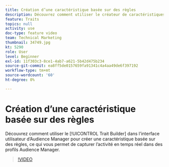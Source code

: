 ```yaml
---
title: Création d’une caractéristique basée sur des règles
description: Découvrez comment utiliser le créateur de caractéristiques dans l’interface utilisateur d’Audience Manager pour créer une caractéristique basée sur des règles, ce qui vous permet de capturer l’activité en temps réel dans des profils Audience Manager.
feature: Traits
topics: null
activity: use
doc-type: feature video
team: Technical Marketing
thumbnail: 34749.jpg
kt: 5290
role: User
level: Beginner
exl-id: 11f303c3-8ce1-4ab7-a621-5b42d475b234
source-git-commit: ea8ff5de0157659fa91341c4a4aa49de6f397192
workflow-type: tm+mt
source-wordcount: '60'
ht-degree: 0%

---
```


# Création d’une caractéristique basée sur des règles

Découvrez comment utiliser le [!UICONTROL Trait Builder] dans l’interface utilisateur d’Audience Manager pour créer une caractéristique basée sur des règles, ce qui vous permet de capturer l’activité en temps réel dans des profils Audience Manager.

>[!VIDEO](https://video.tv.adobe.com/v/34749/?quality=12&learn=on)
